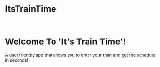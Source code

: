 # ItsTrainTime
<br>
<h1>Welcome To 'It's Train Time'!</h1>
<p>A user friendly app that allows you to enter your train and get the schedule in seconds!<P

